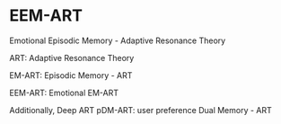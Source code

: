# EEM-ART
Emotional Episodic Memory - Adaptive Resonance Theory

ART: Adaptive Resonance Theory

EM-ART: Episodic Memory - ART

EEM-ART: Emotional EM-ART

Additionally,
Deep ART
pDM-ART: user preference Dual Memory - ART
